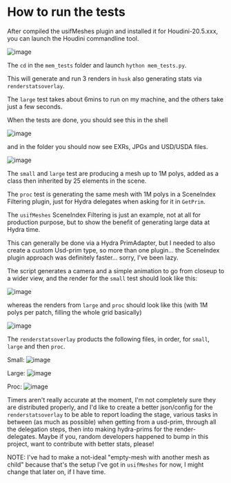 How to run the tests
====================

After compiled the usifMeshes plugin and installed it for Houdini-20.5.xxx, 
you can launch the Houdini commandline tool.

![image](https://github.com/user-attachments/assets/48911066-8c2a-48f6-8cc0-e5fdc187bd51)

The `cd` in the `mem_tests` folder and launch `hython mem_tests.py`.

This will generate and run 3 renders in `husk` also generating stats via `renderstatsoverlay`.

The `large` test takes about 6mins to run on my machine, and the others take just a few seconds.

When the tests are done, you should see this in the shell

![image](https://github.com/user-attachments/assets/1cf87222-3c6b-4e63-b360-dcaa3aa10d84)

and in the folder you should now see EXRs, JPGs and USD/USDA files.

![image](https://github.com/user-attachments/assets/94515128-1f06-4778-8048-b225ddcf301b)

The `small` and `large` test are producing a mesh up to 1M polys, added as a class then 
inherited by 25 elements in the scene.

The `proc` test is generating the same mesh with 1M polys in a SceneIndex Filtering plugin, 
just for Hydra delegates when asking for it in `GetPrim`.

The `usifMeshes` SceneIndex Filtering is just an example, not at all for production purpose, 
but to show the benefit of generating large data at Hydra time.

This can generally be done via a Hydra PrimAdapter, but I needed to also create a custom Usd-prim 
type, so more than one plugin... the SceneIndex plugin approach was definitely faster... sorry, I've been lazy.

The script generates a camera and a simple animation to go from closeup to a wider view, and 
the render for the `small` test should look like this:

![image](https://github.com/user-attachments/assets/3dd889e5-7a70-491d-a5c5-f33aae72f8fe)

whereas the renders from `large` and `proc` should look like this (with 1M polys per patch, 
filling the whole grid basically)

![image](https://github.com/user-attachments/assets/3c6e1bbb-6221-427e-9f74-b621ef7116a4)

The `renderstatsoverlay` products the following files, in order, for `small`, `large` and then `proc`.

Small:
![image](https://github.com/user-attachments/assets/c7041b15-f93f-44f2-a6f4-f310ae8d98dd)

Large:
![image](https://github.com/user-attachments/assets/a0f9a604-f4ef-492d-867c-6a171dd2145a)

Proc:
![image](https://github.com/user-attachments/assets/30f2a5c9-adbb-4016-8549-7f09d4b0d4e6)

Timers aren't really accurate at the moment, I'm not completely sure they are distributed properly, 
and I'd like to create a better json/config for the `renderstatsoverlay` 
to be able to report loading the stage, various tasks in between (as much as possible) when 
getting from a usd-prim, through all the delegation steps, then into making hydra-prims
for the render-delegates.
Maybe if you, random developers happened to bump in this project, want to contribute with 
better stats, please!

NOTE: I've had to make a not-ideal "empty-mesh with another mesh as child" because that's the 
setup I've got in `usifMeshes` for now, I might change that later on, if I have time.



